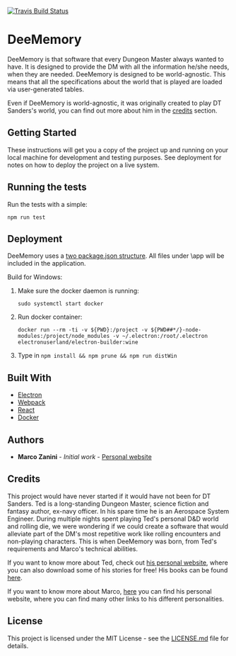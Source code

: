 [![Travis Build Status](https://travis-ci.org/mzanini/DeeMemory.svg?branch=master)](https://travis-ci.org/mzanini/DeeMemory)

# DeeMemory

DeeMemory is that software that every Dungeon Master always wanted to have. It is designed to provide the DM with all the information he/she needs, when they are needed. DeeMemory is designed to be world-agnostic. This means that all the specifications about the world that is played are loaded via user-generated tables.

Even if DeeMemory is world-agnostic, it was originally created to play DT Sanders's world, you can find out more about him in the [credits](#credits) section.

## Getting Started

These instructions will get you a copy of the project up and running on your local machine for development and testing purposes. See deployment for notes on how to deploy the project on a live system.

## Running the tests

Run the tests with a simple:
```
npm run test
```
## Deployment

DeeMemory uses a [two package.json structure](https://github.com/electron-userland/electron-builder/wiki/Two-package.json-Structure). All files under \app will be included in the application.

Build for Windows:

1. Make sure the docker daemon is running:
    ```
    sudo systemctl start docker
    ```
2. Run docker container:

   ```
   docker run --rm -ti -v ${PWD}:/project -v ${PWD##*/}-node-modules:/project/node_modules -v ~/.electron:/root/.electron electronuserland/electron-builder:wine
   ```

3. Type in `npm install && npm prune && npm run distWin`

## Built With

* [Electron](http://electron.atom.io/)
* [Webpack](https://webpack.github.io/)
* [React](https://facebook.github.io/react/)
* [Docker](https://www.docker.com/)

## Authors

* **Marco Zanini** - *Initial work* - [Personal website](https://www.marcozanini.it)

## Credits
This project would have never started if it would have not been for DT Sanders. Ted is a long-standing Dungeon Master, science fiction and fantasy author, ex-navy officer. In his spare time he is an Aerospace System Engineer. During multiple nights spent playing Ted's personal D&D world and rolling die, we were wondering if we could create a software that would alleviate part of the DM's most repetitive work like rolling encounters and non-playing characters. This is when DeeMemory was born, from Ted's requirements and Marco's technical abilities.

If you want to know more about Ted, check out [his personal website](http://www.dtsanders.com/about-sanders/), where you can also download some of his stories for free! His books can be found [here](https://www.amazon.com/D-T-Sanders/e/B015NI7XSK).

If you want to know more about Marco, [here](https://www.marcozanini.it) you can find his personal website, where you can find many other links to his different personalities.

## License

This project is licensed under the MIT License - see the [LICENSE.md](LICENSE.md) file for details.
